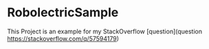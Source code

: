# RobolectricSample
This Project is an example for my StackOverflow [question](question https://stackoverflow.com/q/57594179)
